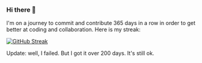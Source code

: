 ### Hi there 👋

I'm on a journey to commit and contribute 365 days in a row in order to get better at coding and collaboration. Here is my streak:

[![GitHub Streak](https://streak-stats.demolab.com?user=korbal&theme=dark&hide_border=true&date_format=%5BY%20%5DM%20j)](https://git.io/streak-stats)

Update: well, I failed. But I got it over 200 days. It's still ok. 

<!--
**korbal/korbal** is a ✨ _special_ ✨ repository because its `README.md` (this file) appears on your GitHub profile.

Here are some ideas to get you started:

- 🔭 I’m currently working on ...
- 🌱 I’m currently learning ...
- 👯 I’m looking to collaborate on ...
- 🤔 I’m looking for help with ...
- 💬 Ask me about ...
- 📫 How to reach me: ...
- 😄 Pronouns: ...
- ⚡ Fun fact: ...
-->
